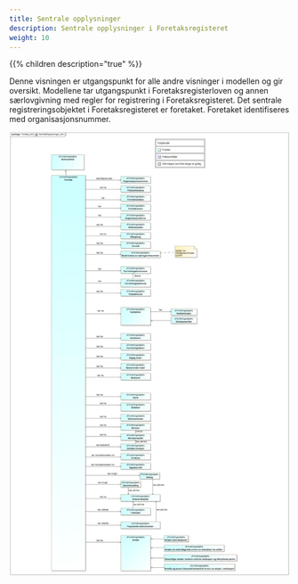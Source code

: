 ```yaml
---
title: Sentrale opplysninger 
description: Sentrale opplysninger i Foretaksregisteret
weight: 10
---
```


{{% children description="true" %}}

Denne visningen er utgangspunkt for alle andre visninger i modellen og gir oversikt. Modellene tar utgangspunkt i Foretaksregisterloven og annen særlovgivning med regler for registrering i Foretaksregisteret. Det sentrale registreringsobjektet i Foretaksregisteret er foretaket. Foretaket identifiseres med organisasjonsnummer.

![RollerFR](https://github.com/brreg/informasjonsmodeller/blob/main/foretaksregisteret/forretningsobjektmodeller/Sentrale%20opplysninger.jpg?raw=true)

